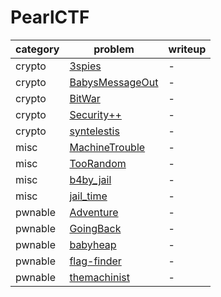 # PearlCTF
category | problem | writeup
--- | --- | ---
crypto | [3spies](crypto/3spies) | -
crypto | [BabysMessageOut](crypto/BabysMessageOut) | -
crypto | [BitWar](crypto/BitWar) | -
crypto | [Security++](crypto/Security%2B%2B) | -
crypto | [syntelestis](crypto/syntelestis) | -
misc | [MachineTrouble](misc/MachineTrouble) | -
misc | [TooRandom](misc/TooRandom) | -
misc | [b4by_jail](misc/b4by_jail) | -
misc | [jail_time](misc/jail_time) | -
pwnable | [Adventure](pwnable/Adventure) | -
pwnable | [GoingBack](pwnable/GoingBack) | -
pwnable | [babyheap](pwnable/babyheap) | -
pwnable | [flag-finder](pwnable/flag-finder) | -
pwnable | [themachinist](pwnable/themachinist) | -
